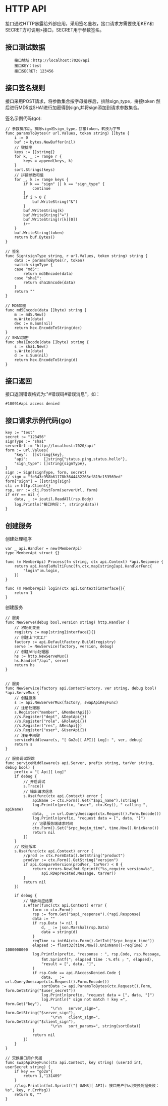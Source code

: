 # HTTP API
接口通过HTTP暴露给外部应用，采用签名鉴权，接口请求方需要使用KEY和SECRET方可调用>接口，SECRET用于参数签名。

## 接口测试数据

        接口地址：http://localhost:7020/api
        接口KEY：test
        接口SECRET: 123456
        
## 接口签名规则

接口采用POST请求，将参数集合按字母排序后，排除sign_type，拼接token
然后进行MD5或SHA1进行加密得到sign,并将sign添加到请求参数集合。

签名示例代码(go):
    
    // 参数排序后，排除sign和sign_type，拼接token，转换为字节
    func paramsToBytes(r url.Values, token string) []byte {
	    i := 0
	    buf := bytes.NewBuffer(nil)
	    // 键排序
	    keys := []string{}
	    for k, _ := range r {
		    keys = append(keys, k)
	    }
	    sort.Strings(keys)
	    // 拼接参数和值
	    for _, k := range keys {
		    if k == "sign" || k == "sign_type" {
			    continue
		    }
		    if i > 0 {
			    buf.WriteString("&")
		    }
		    buf.WriteString(k)
		    buf.WriteString("=")
		    buf.WriteString(r[k][0])
		    i++
	    }
	    buf.WriteString(token)
	    return buf.Bytes()
    }

    // 签名
    func Sign(signType string, r url.Values, token string) string {
	    data := paramsToBytes(r, token)
	    switch signType {
	    case "md5":
		    return md5Encode(data)
	    case "sha1":
		    return sha1Encode(data)
	    }
	    return ""
    }

    // MD5加密
    func md5Encode(data []byte) string {
	    m := md5.New()
	    m.Write(data)
	    dec := m.Sum(nil)
	    return hex.EncodeToString(dec)
    }
    // SHA1加密
    func sha1Encode(data []byte) string {
	    s := sha1.New()
	    s.Write(data)
	    d := s.Sum(nil)
	    return hex.EncodeToString(d)
    }

## 接口返回
接口返回错误格式为:"#错误码#错误消息"，如：
```
#10091#api access denied
```


## 接口请求示例代码(go)
    
    key := "test"
    secret := "123456"
    signType := "sha1"
    serverUrl := "http://localhost:7020/api"
    form := url.Values{
        "key":  []string{key},
        "api":       []string{"status.ping,status.hello"},
        "sign_type": []string{signType},
    }
    sign := Sign(signType, form, secret)
    // sign = "fe343c958b61178b3644432263cf819c153569ed"
    form["sign"] = []string{sign}
    cli := http.Client{}
    rsp, err := cli.PostForm(serverUrl, form)
    if err == nil {	
        data, _ := ioutil.ReadAll(rsp.Body)
        log.Println("接口响应：", string(data))
    }
    
## 创建服务
创建处理程序
```
var _ api.Handler = new(MemberApi)
type MemberApi struct {}

func (m MemberApi) Process(fn string, ctx api.Context) *api.Response {
	return api.HandleMultiFunc(fn,ctx,map[string]api.HandlerFunc{
		"login":m.login,
	})
}

func (m MemberApi) login(ctx api.Context)interface{}{
	return 1
}
```
创建服务
```
// 服务
func NewServe(debug bool,version string) http.Handler {
	// 初始化变量
	registry := map[string]interface{}{}
	// 创建上下文工厂
	factory := api.DefaultFactory.Build(registry)
	serve := NewService(factory, version, debug)
	// 创建http处理器
	hs := http.NewServeMux()
	hs.Handle("/api", serve)
	return hs
}


// 服务
func NewService(factory api.ContextFactory, ver string, debug bool) *api.ServeMux {
	// 创建服务
	s := api.NewServerMux(factory, swapApiKeyFunc)
	// 注册处理器
	s.Register("member", &MemberApi{})
	//s.Register("dept", &DeptApi{})
	//s.Register("role", &RoleApi{})
	//s.Register("res", &ResApi{})
	//s.Register("user", &UserApi{})
	// 注册中间键
	serviceMiddleware(s, "[ Go2o][ API][ Log]: ", ver, debug)
	return s
}

// 服务调试跟踪
func serviceMiddleware(s api.Server, prefix string, tarVer string, debug bool) {
	prefix = "[ Api][ Log]"
	if debug {
		// 开启调试
		s.Trace()
		// 输出请求信息
		s.Use(func(ctx api.Context) error {
			apiName := ctx.Form().Get("$api_name").(string)
			log.Println(prefix, "user", ctx.Key(), " calling ", apiName)
			data, _ := url.QueryUnescape(ctx.Request().Form.Encode())
			log.Println(prefix, "request data = [", data, "]")
			// 记录服务端请求时间
			ctx.Form().Set("$rpc_begin_time", time.Now().UnixNano())
			return nil
		})
	}
	// 校验版本
	s.Use(func(ctx api.Context) error {
		//prod := ctx.FormData().GetString("product")
		prodVer := ctx.Form().GetString("version")
		if api.CompareVersion(prodVer, tarVer) < 0 {
			return errors.New(fmt.Sprintf("%s,require version=%s",
				api.RDeprecated.Message, tarVer))
		}
		return nil
	})

	if debug {
		// 输出响应结果
		s.After(func(ctx api.Context) error {
			form := ctx.Form()
			rsp := form.Get("$api_response").(*api.Response)
			data := ""
			if rsp.Data != nil {
				d, _ := json.Marshal(rsp.Data)
				data = string(d)
			}
			reqTime := int64(ctx.Form().GetInt("$rpc_begin_time"))
			elapsed := float32(time.Now().UnixNano()-reqTime) / 1000000000
			log.Println(prefix, "response : ", rsp.Code, rsp.Message,
				fmt.Sprintf("; elapsed time ：%.4fs ; ", elapsed),
				"result = [", data, "]",
			)
			if rsp.Code == api.RAccessDenied.Code {
				data, _ := url.QueryUnescape(ctx.Request().Form.Encode())
				sortData := api.ParamsToBytes(ctx.Request().Form, form.GetString("$user_secret"))
				log.Println(prefix, "request data = [", data, "]")
				log.Println(" sign not match ! key =", form.Get("key"),
					"\r\n   server_sign=", form.GetString("$server_sign"),
					"\r\n   client_sign=", form.GetString("$client_sign"),
					"\r\n   sort_params=", string(sortData))
			}
			return nil
		})
	}
}

// 交换接口用户凭据
func swapApiKeyFunc(ctx api.Context, key string) (userId int, userSecret string) {
	if key == "go2o"{
		return 1,"131409"
	}
	//log.Println(fmt.Sprintf("[ UAMS][ API]: 接口用户[%s]交换凭据失败： %s", key, r.ErrMsg))
	return 0, ""
}
```


